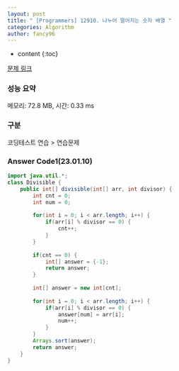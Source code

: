 ```yaml
---
layout: post
title: " [Programmers] 12910. 나누어 떨어지는 숫자 배열 "
categories: Algorithm
author: fancy96
---
```

* content
{:toc}

[문제 링크](https://school.programmers.co.kr/learn/courses/30/lessons/12910)

### 성능 요약

메모리: 72.8 MB, 시간: 0.33 ms

### 구분

코딩테스트 연습 > 연습문제

### Answer Code1(23.01.10)

``` java
import java.util.*;
class Divisible {
    public int[] divisible(int[] arr, int divisor) {
        int cnt = 0;
        int num = 0;
        
        for(int i = 0; i < arr.length; i++) {
            if(arr[i] % divisor == 0) {
                cnt++;
            }
        }
        
        if(cnt == 0) {
            int[] answer = {-1};
            return answer;
        }
        
        int[] answer = new int[cnt];
        
        for(int i = 0; i < arr.length; i++) {
            if(arr[i] % divisor == 0) {
                answer[num] = arr[i];
                num++;
            }
        }
        Arrays.sort(answer);
        return answer;
    }
}
```
